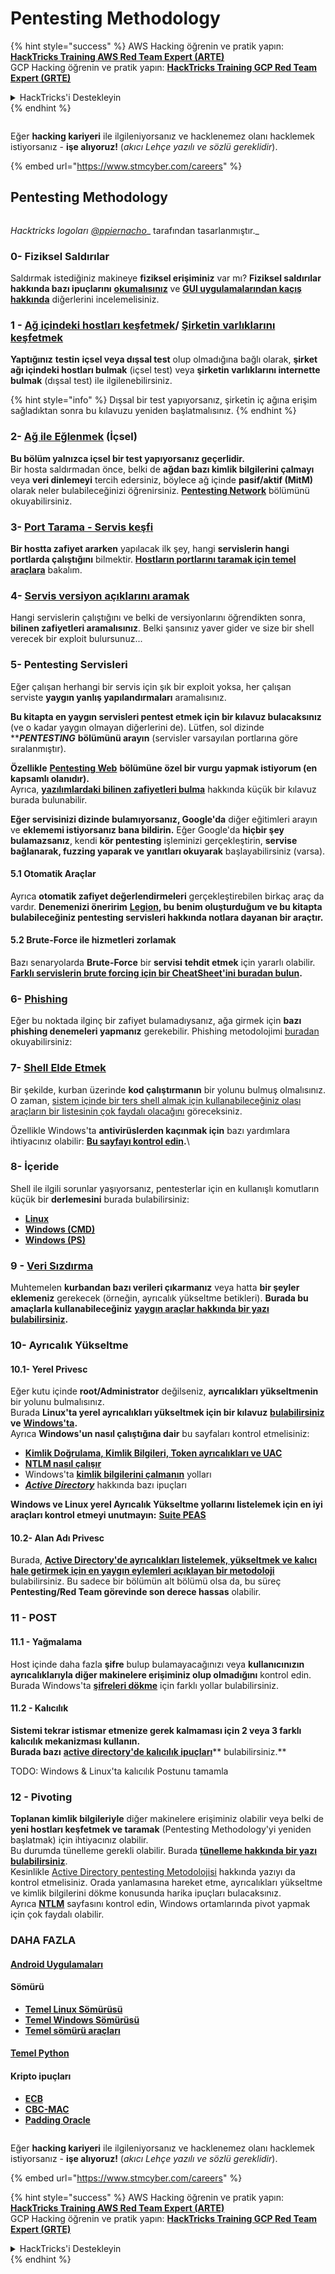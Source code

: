 # Pentesting Methodology

{% hint style="success" %}
AWS Hacking öğrenin ve pratik yapın:<img src="../.gitbook/assets/arte.png" alt="" data-size="line">[**HackTricks Training AWS Red Team Expert (ARTE)**](https://training.hacktricks.xyz/courses/arte)<img src="../.gitbook/assets/arte.png" alt="" data-size="line">\
GCP Hacking öğrenin ve pratik yapın: <img src="../.gitbook/assets/grte.png" alt="" data-size="line">[**HackTricks Training GCP Red Team Expert (GRTE)**<img src="../.gitbook/assets/grte.png" alt="" data-size="line">](https://training.hacktricks.xyz/courses/grte)

<details>

<summary>HackTricks'i Destekleyin</summary>

* [**abonelik planlarını**](https://github.com/sponsors/carlospolop) kontrol edin!
* **💬 [**Discord grubuna**](https://discord.gg/hRep4RUj7f) veya [**telegram grubuna**](https://t.me/peass) katılın ya da **Twitter**'da **bizi takip edin** 🐦 [**@hacktricks\_live**](https://twitter.com/hacktricks\_live)**.**
* **Hacking ipuçlarını paylaşmak için** [**HackTricks**](https://github.com/carlospolop/hacktricks) ve [**HackTricks Cloud**](https://github.com/carlospolop/hacktricks-cloud) github reposuna PR gönderin.

</details>
{% endhint %}

<figure><img src="../.gitbook/assets/image (1) (1) (1) (1) (1) (1) (1) (1) (1) (1) (1) (1).png" alt=""><figcaption></figcaption></figure>

Eğer **hacking kariyeri** ile ilgileniyorsanız ve hacklenemez olanı hacklemek istiyorsanız - **işe alıyoruz!** (_akıcı Lehçe yazılı ve sözlü gereklidir_).

{% embed url="https://www.stmcyber.com/careers" %}

## Pentesting Methodology

<figure><img src="../.gitbook/assets/HACKTRICKS-logo.svg" alt=""><figcaption></figcaption></figure>

_Hacktricks logoları_ [_@ppiernacho_](https://www.instagram.com/ppieranacho/)_ tarafından tasarlanmıştır._

### 0- Fiziksel Saldırılar

Saldırmak istediğiniz makineye **fiziksel erişiminiz** var mı? **Fiziksel saldırılar hakkında bazı ipuçlarını** [**okumalısınız**](../hardware-physical-access/physical-attacks.md) ve [**GUI uygulamalarından kaçış hakkında**](../hardware-physical-access/escaping-from-gui-applications.md) diğerlerini incelemelisiniz.

### 1 - [Ağ içindeki hostları keşfetmek](pentesting-network/#discovering-hosts)/ [Şirketin varlıklarını keşfetmek](external-recon-methodology/)

**Yaptığınız** **testin** **içsel veya dışsal test** olup olmadığına bağlı olarak, **şirket ağı içindeki hostları bulmak** (içsel test) veya **şirketin varlıklarını internette bulmak** (dışsal test) ile ilgilenebilirsiniz.

{% hint style="info" %}
Dışsal bir test yapıyorsanız, şirketin iç ağına erişim sağladıktan sonra bu kılavuzu yeniden başlatmalısınız.
{% endhint %}

### **2-** [**Ağ ile Eğlenmek**](pentesting-network/) **(İçsel)**

**Bu bölüm yalnızca içsel bir test yapıyorsanız geçerlidir.**\
Bir hosta saldırmadan önce, belki de **ağdan bazı kimlik bilgilerini çalmayı** veya **veri dinlemeyi** tercih edersiniz, böylece ağ içinde **pasif/aktif (MitM)** olarak neler bulabileceğinizi öğrenirsiniz. [**Pentesting Network**](pentesting-network/#sniffing) bölümünü okuyabilirsiniz.

### 3- [Port Tarama - Servis keşfi](pentesting-network/#scanning-hosts)

**Bir hostta zafiyet ararken** yapılacak ilk şey, hangi **servislerin hangi portlarda çalıştığını** bilmektir. [**Hostların portlarını taramak için temel araçlara**](pentesting-network/#scanning-hosts) bakalım.

### **4-** [**Servis versiyon açıklarını aramak**](search-exploits.md)

Hangi servislerin çalıştığını ve belki de versiyonlarını öğrendikten sonra, **bilinen zafiyetleri aramalısınız**. Belki şansınız yaver gider ve size bir shell verecek bir exploit bulursunuz...

### **5-** Pentesting Servisleri

Eğer çalışan herhangi bir servis için şık bir exploit yoksa, her çalışan serviste **yaygın yanlış yapılandırmaları** aramalısınız.

**Bu kitapta en yaygın servisleri pentest etmek için bir kılavuz bulacaksınız** (ve o kadar yaygın olmayan diğerlerini de). Lütfen, sol dizinde **_**PENTESTING**_ **bölümünü arayın** (servisler varsayılan portlarına göre sıralanmıştır).

**Özellikle** [**Pentesting Web**](../network-services-pentesting/pentesting-web/) **bölümüne özel bir vurgu yapmak istiyorum (en kapsamlı olanıdır).**\
Ayrıca, [**yazılımlardaki bilinen zafiyetleri bulma**](search-exploits.md) hakkında küçük bir kılavuz burada bulunabilir.

**Eğer servisinizi dizinde bulamıyorsanız, Google'da** diğer eğitimleri arayın ve **eklememi istiyorsanız bana bildirin.** Eğer Google'da **hiçbir şey bulamazsanız**, kendi **kör pentesting** işleminizi gerçekleştirin, **servise bağlanarak, fuzzing yaparak ve yanıtları okuyarak** başlayabilirsiniz (varsa).

#### 5.1 Otomatik Araçlar

Ayrıca **otomatik zafiyet değerlendirmeleri** gerçekleştirebilen birkaç araç da vardır. **Denemenizi öneririm** [**Legion**](https://github.com/carlospolop/legion)**, bu benim oluşturduğum ve bu kitapta bulabileceğiniz pentesting servisleri hakkında notlara dayanan bir araçtır.**

#### **5.2 Brute-Force ile hizmetleri zorlamak**

Bazı senaryolarda **Brute-Force** bir **servisi** **tehdit etmek** için yararlı olabilir. [**Farklı servislerin brute forcing için bir CheatSheet'ini buradan bulun**](brute-force.md)**.**

### 6- [Phishing](phishing-methodology/)

Eğer bu noktada ilginç bir zafiyet bulamadıysanız, ağa girmek için **bazı phishing denemeleri yapmanız** gerekebilir. Phishing metodolojimi [buradan](phishing-methodology/) okuyabilirsiniz:

### **7-** [**Shell Elde Etmek**](reverse-shells/)

Bir şekilde, kurban üzerinde **kod çalıştırmanın** bir yolunu bulmuş olmalısınız. O zaman, [sistem içinde bir ters shell almak için kullanabileceğiniz olası araçların bir listesinin çok faydalı olacağını](reverse-shells/) göreceksiniz.

Özellikle Windows'ta **antivirüslerden kaçınmak için** bazı yardımlara ihtiyacınız olabilir: [**Bu sayfayı kontrol edin**](../windows-hardening/av-bypass.md)**.**\\

### 8- İçeride

Shell ile ilgili sorunlar yaşıyorsanız, pentesterlar için en kullanışlı komutların küçük bir **derlemesini** burada bulabilirsiniz:

* [**Linux**](../linux-hardening/useful-linux-commands.md)
* [**Windows (CMD)**](../windows-hardening/basic-cmd-for-pentesters.md)
* [**Windows (PS)**](../windows-hardening/basic-powershell-for-pentesters/)

### **9 -** [**Veri Sızdırma**](exfiltration.md)

Muhtemelen **kurbandan bazı verileri çıkarmanız** veya hatta **bir şeyler eklemeniz** gerekecek (örneğin, ayrıcalık yükseltme betikleri). **Burada bu amaçlarla kullanabileceğiniz** [**yaygın araçlar hakkında bir yazı bulabilirsiniz**](exfiltration.md)**.**

### **10- Ayrıcalık Yükseltme**

#### **10.1- Yerel Privesc**

Eğer kutu içinde **root/Administrator** değilseniz, **ayrıcalıkları yükseltmenin** bir yolunu bulmalısınız.\
Burada **Linux'ta yerel ayrıcalıkları yükseltmek için bir kılavuz** [**bulabilirsiniz**](../linux-hardening/privilege-escalation/) **ve** [**Windows'ta**](../windows-hardening/windows-local-privilege-escalation/)**.**\
Ayrıca **Windows'un nasıl çalıştığına dair** bu sayfaları kontrol etmelisiniz:

* [**Kimlik Doğrulama, Kimlik Bilgileri, Token ayrıcalıkları ve UAC**](../windows-hardening/authentication-credentials-uac-and-efs/)
* [**NTLM nasıl çalışır**](../windows-hardening/ntlm/)
* Windows'ta [**kimlik bilgilerini çalmanın**](https://github.com/carlospolop/hacktricks/blob/master/generic-methodologies-and-resources/broken-reference/README.md) yolları
* [_**Active Directory**_](../windows-hardening/active-directory-methodology/) hakkında bazı ipuçları

**Windows ve Linux yerel Ayrıcalık Yükseltme yollarını listelemek için en iyi araçları kontrol etmeyi unutmayın:** [**Suite PEAS**](https://github.com/carlospolop/privilege-escalation-awesome-scripts-suite)

#### **10.2- Alan Adı Privesc**

Burada, [**Active Directory'de ayrıcalıkları listelemek, yükseltmek ve kalıcı hale getirmek için en yaygın eylemleri açıklayan bir metodoloji**](../windows-hardening/active-directory-methodology/) bulabilirsiniz. Bu sadece bir bölümün alt bölümü olsa da, bu süreç **Pentesting/Red Team görevinde son derece hassas** olabilir.

### 11 - POST

#### **11**.1 - Yağmalama

Host içinde daha fazla **şifre** bulup bulamayacağınızı veya **kullanıcınızın ayrıcalıklarıyla diğer makinelere erişiminiz olup olmadığını** kontrol edin.\
Burada Windows'ta [**şifreleri dökme**](https://github.com/carlospolop/hacktricks/blob/master/generic-methodologies-and-resources/broken-reference/README.md) için farklı yollar bulabilirsiniz.

#### 11.2 - Kalıcılık

**Sistemi tekrar istismar etmenize gerek kalmaması için 2 veya 3 farklı kalıcılık mekanizması kullanın.**\
**Burada bazı** [**active directory'de kalıcılık ipuçları**](../windows-hardening/active-directory-methodology/#persistence)** bulabilirsiniz.**

TODO: Windows & Linux'ta kalıcılık Postunu tamamla

### 12 - Pivoting

**Toplanan kimlik bilgileriyle** diğer makinelere erişiminiz olabilir veya belki de **yeni hostları keşfetmek ve taramak** (Pentesting Methodology'yi yeniden başlatmak) için ihtiyacınız olabilir.\
Bu durumda tünelleme gerekli olabilir. Burada [**tünelleme hakkında bir yazı bulabilirsiniz**](tunneling-and-port-forwarding.md).\
Kesinlikle [Active Directory pentesting Metodolojisi](../windows-hardening/active-directory-methodology/) hakkında yazıyı da kontrol etmelisiniz. Orada yanlamasına hareket etme, ayrıcalıkları yükseltme ve kimlik bilgilerini dökme konusunda harika ipuçları bulacaksınız.\
Ayrıca [**NTLM**](../windows-hardening/ntlm/) sayfasını kontrol edin, Windows ortamlarında pivot yapmak için çok faydalı olabilir.

### DAHA FAZLA

#### [Android Uygulamaları](../mobile-pentesting/android-app-pentesting/)

#### **Sömürü**

* [**Temel Linux Sömürüsü**](broken-reference/)
* [**Temel Windows Sömürüsü**](../binary-exploitation/windows-exploiting-basic-guide-oscp-lvl.md)
* [**Temel sömürü araçları**](../binary-exploitation/basic-stack-binary-exploitation-methodology/tools/)

#### [**Temel Python**](python/)

#### **Kripto ipuçları**

* [**ECB**](../crypto-and-stego/electronic-code-book-ecb.md)
* [**CBC-MAC**](../crypto-and-stego/cipher-block-chaining-cbc-mac-priv.md)
* [**Padding Oracle**](../crypto-and-stego/padding-oracle-priv.md)

<figure><img src="../.gitbook/assets/image (1) (1) (1) (1) (1) (1) (1) (1) (1) (1) (1) (1).png" alt=""><figcaption></figcaption></figure>

Eğer **hacking kariyeri** ile ilgileniyorsanız ve hacklenemez olanı hacklemek istiyorsanız - **işe alıyoruz!** (_akıcı Lehçe yazılı ve sözlü gereklidir_).

{% embed url="https://www.stmcyber.com/careers" %}

{% hint style="success" %}
AWS Hacking öğrenin ve pratik yapın:<img src="../.gitbook/assets/arte.png" alt="" data-size="line">[**HackTricks Training AWS Red Team Expert (ARTE)**](https://training.hacktricks.xyz/courses/arte)<img src="../.gitbook/assets/arte.png" alt="" data-size="line">\
GCP Hacking öğrenin ve pratik yapın: <img src="../.gitbook/assets/grte.png" alt="" data-size="line">[**HackTricks Training GCP Red Team Expert (GRTE)**<img src="../.gitbook/assets/grte.png" alt="" data-size="line">](https://training.hacktricks.xyz/courses/grte)

<details>

<summary>HackTricks'i Destekleyin</summary>

* [**abonelik planlarını**](https://github.com/sponsors/carlospolop) kontrol edin!
* **💬 [**Discord grubuna**](https://discord.gg/hRep4RUj7f) veya [**telegram grubuna**](https://t.me/peass) katılın ya da **Twitter**'da **bizi takip edin** 🐦 [**@hacktricks\_live**](https://twitter.com/hacktricks\_live)**.**
* **Hacking ipuçlarını paylaşmak için** [**HackTricks**](https://github.com/carlospolop/hacktricks) ve [**HackTricks Cloud**](https://github.com/carlospolop/hacktricks-cloud) github reposuna PR gönderin.

</details>
{% endhint %}
